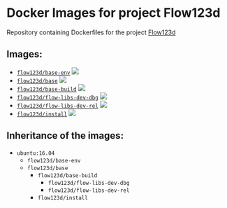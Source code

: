 # Docker Images for project Flow123d
Repository containing Dockerfiles for the project [Flow123d](https://github.com/flow123d/flow123d)

## Images:
  -  [`flow123d/base-env`](https://github.com/janhybs/flow123d-docker-images/tree/master/dockerfiles/base-env) [![](https://images.microbadger.com/badges/image/flow123d/base-env.svg)](https://microbadger.com/images/flow123d/base-env "analysed by microbadger")
  -  [`flow123d/base`](https://github.com/janhybs/flow123d-docker-images/tree/master/dockerfiles/base) [![](https://images.microbadger.com/badges/image/flow123d/base.svg)](https://microbadger.com/images/flow123d/base "analysed by microbadger")
  -  [`flow123d/base-build`](https://github.com/janhybs/flow123d-docker-images/tree/master/dockerfiles/base-build) [![](https://images.microbadger.com/badges/image/flow123d/base-build.svg)](https://microbadger.com/images/flow123d/base-build "analysed by microbadger")
  -  [`flow123d/flow-libs-dev-dbg`](https://github.com/janhybs/flow123d-docker-images/tree/master/dockerfiles/flow-libs-dev-dbg) [![](https://images.microbadger.com/badges/image/flow123d/flow-libs-dev-dbg.svg)](https://microbadger.com/images/flow123d/flow-libs-dev-dbg "analysed by microbadger")
  -  [`flow123d/flow-libs-dev-rel`](https://github.com/janhybs/flow123d-docker-images/tree/master/dockerfiles/flow-libs-dev-rel) [![](https://images.microbadger.com/badges/image/flow123d/flow-libs-dev-rel.svg)](https://microbadger.com/images/flow123d/flow-libs-dev-rel "analysed by microbadger")
  -  [`flow123d/install`](https://github.com/janhybs/flow123d-docker-images/tree/master/dockerfiles/install) [![](https://images.microbadger.com/badges/image/flow123d/install.svg)](https://microbadger.com/images/flow123d/install "analysed by microbadger")

## Inheritance of the images:
  - `ubuntu:16.04`
    - `flow123d/base-env`
    - `flow123d/base`
      - `flow123d/base-build`
        - `flow123d/flow-libs-dev-dbg`
        - `flow123d/flow-libs-dev-rel`
      - `flow123d/install`
